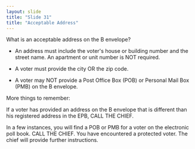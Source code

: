 ```yaml
---
layout: slide
title: "Slide 31"
title: "Acceptable Address"
---
```


What is an acceptable address on the B envelope?

- An address must include the voter's house or building number and the street name. An apartment or unit number is NOT required.

- A voter must provide the city OR the zip code.

- A voter may NOT provide a Post Office Box (POB) or Personal Mail Box (PMB) on the B envelope.

More things to remember:

If a voter has provided an address on the B envelope that is different than his registered address in the EPB, CALL THE CHIEF.

In a few instances, you will find a POB or PMB for a voter on the electronic poll book. CALL THE CHIEF. You have encountered a protected voter. The chief will provide further instructions.